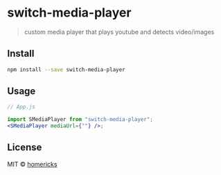 # switch-media-player

> custom media player that plays youtube and detects video/images

## Install

```bash
npm install --save switch-media-player
```

## Usage

```jsx
// App.js

import SMediaPlayer from "switch-media-player";
<SMediaPlayer mediaUrl={""} />;
```

## License

MIT © [homericks](https://github.com/homericks)
